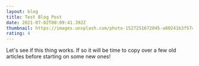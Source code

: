 ```yaml
---
layout: blog
title: Test Blog Post
date: 2021-07-02T00:09:41.392Z
thumbnail: https://images.unsplash.com/photo-1527251672045-a80241b3f574?ixid=MnwxMjA3fDB8MHxwaG90by1wYWdlfHx8fGVufDB8fHx8&ixlib=rb-1.2.1&auto=format&fit=crop&w=750&q=80
rating: 4
---
```

Let's see if this thing works. If so it will be time to copy over a few old articles before starting on some new ones!